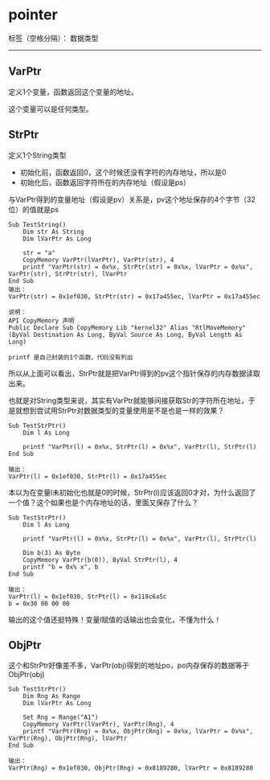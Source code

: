 ﻿# pointer

标签（空格分隔）： 数据类型

---

## VarPtr ##
定义1个变量，函数返回这个变量的地址。

这个变量可以是任何类型。

## StrPtr ##
定义1个String类型

 - 初始化前，函数返回0，这个时候还没有字符的内存地址，所以是0
 - 初始化后，函数返回字符所在的内存地址（假设是ps）

与VarPtr得到的变量地址（假设是pv）关系是，pv这个地址保存的4个字节（32位）的值就是ps

    Sub TestString()
        Dim str As String
        Dim lVarPtr As Long
            
        str = "a"
        CopyMemory VarPtr(lVarPtr), VarPtr(str), 4
        printf "VarPtr(str) = 0x%x, StrPtr(str) = 0x%x, lVarPtr = 0x%x", VarPtr(str), StrPtr(str), lVarPtr
    End Sub
    输出：
    VarPtr(str) = 0x1ef030, StrPtr(str) = 0x17a455ec, lVarPtr = 0x17a455ec
    
    说明：
    API CopyMemory 声明
    Public Declare Sub CopyMemory Lib "kernel32" Alias "RtlMoveMemory" (ByVal Destination As Long, ByVal Source As Long, ByVal Length As Long)
    
    printf 是自己封装的1个函数，代码没有列出
    
所以从上面可以看出，StrPtr就是把VarPtr得到的pv这个指针保存的内存数据读取出来。

也就是对String类型来说，其实有VarPtr就能够间接获取Str的字符所在地址，于是就想到尝试用StrPtr对数据类型的变量使用是不是也是一样的效果？

    Sub TestStrPtr()
        Dim l As Long
        
        printf "VarPtr(l) = 0x%x, StrPtr(l) = 0x%x", VarPtr(l), StrPtr(l)
    End Sub
    
    输出：
    VarPtr(l) = 0x1ef030, StrPtr(l) = 0x17a455ec
    
本以为在变量l未初始化也就是0的时候，StrPtr(l)应该返回0才对，为什么返回了一个值？这个如果也是个内存地址的话，里面又保存了什么？

    
    Sub TestStrPtr()
        Dim l As Long
        
        printf "VarPtr(l) = 0x%x, StrPtr(l) = 0x%x", VarPtr(l), StrPtr(l)
          
        Dim b(3) As Byte
        CopyMemory VarPtr(b(0)), ByVal StrPtr(l), 4
        printf "b = 0x% x", b
    End Sub

    输出：
    VarPtr(l) = 0x1ef030, StrPtr(l) = 0x118c6a5c
    b = 0x30 00 00 00

输出的这个值还挺特殊！变量l赋值的话输出也会变化，不懂为什么！

## ObjPtr ##

这个和StrPtr好像差不多，VarPtr(obj)得到的地址po，po内存保存的数据等于ObjPtr(obj)

    Sub TestStrPtr()
        Dim Rng As Range
        Dim lVarPtr As Long
        
        Set Rng = Range("A1")
        CopyMemory VarPtr(lVarPtr), VarPtr(Rng), 4
        printf "VarPtr(Rng) = 0x%x, ObjPtr(Rng) = 0x%x, lVarPtr = 0x%x", VarPtr(Rng), ObjPtr(Rng), lVarPtr
    End Sub
    
    输出：
    VarPtr(Rng) = 0x1ef030, ObjPtr(Rng) = 0x8189280, lVarPtr = 0x8189280





